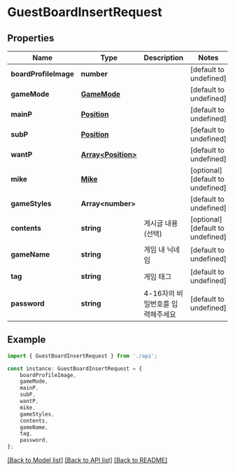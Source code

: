 # GuestBoardInsertRequest


## Properties

Name | Type | Description | Notes
------------ | ------------- | ------------- | -------------
**boardProfileImage** | **number** |  | [default to undefined]
**gameMode** | [**GameMode**](GameMode.md) |  | [default to undefined]
**mainP** | [**Position**](Position.md) |  | [default to undefined]
**subP** | [**Position**](Position.md) |  | [default to undefined]
**wantP** | [**Array&lt;Position&gt;**](Position.md) |  | [default to undefined]
**mike** | [**Mike**](Mike.md) |  | [optional] [default to undefined]
**gameStyles** | **Array&lt;number&gt;** |  | [default to undefined]
**contents** | **string** | 게시글 내용 (선택) | [optional] [default to undefined]
**gameName** | **string** | 게임 내 닉네임 | [default to undefined]
**tag** | **string** | 게임 태그 | [default to undefined]
**password** | **string** | 4-16자의 비밀번호를 입력해주세요 | [default to undefined]

## Example

```typescript
import { GuestBoardInsertRequest } from './api';

const instance: GuestBoardInsertRequest = {
    boardProfileImage,
    gameMode,
    mainP,
    subP,
    wantP,
    mike,
    gameStyles,
    contents,
    gameName,
    tag,
    password,
};
```

[[Back to Model list]](../README.md#documentation-for-models) [[Back to API list]](../README.md#documentation-for-api-endpoints) [[Back to README]](../README.md)
